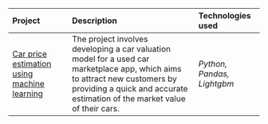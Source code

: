 | Project | Description | Technologies used | 
| :---------------------- | :---------------------- | :---------------------- |
| [Car price estimation using machine learning](https://github.com/gi-garif/data-science-and-analytics-projects/blob/main/Car%20Price%20Estimation%20using%20Machine%20Learning.ipynb) | The project involves developing a car valuation model for a used car marketplace app, which aims to attract new customers by providing a quick and accurate estimation of the market value of their cars. | *Python, Pandas, Lightgbm* |
